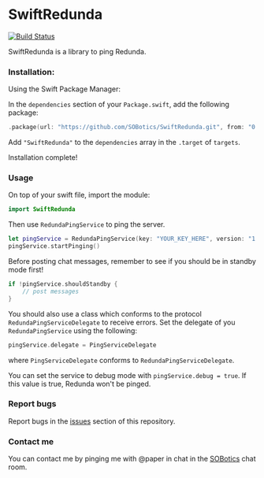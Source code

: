 # SwiftRedunda

[![Build Status](https://travis-ci.org/SOBotics/SwiftRedunda.svg?branch=master)](https://travis-ci.org/SOBotics/SwiftRedunda)

SwiftRedunda is a library to ping Redunda.

### Installation:

Using the Swift Package Manager:

In the `dependencies` section of your `Package.swift`, add the following package:

```swift
.package(url: "https://github.com/SOBotics/SwiftRedunda.git", from: "0.1.0")
```

Add `"SwiftRedunda"` to the `dependencies` array in the `.target` of `targets`.

Installation complete!

### Usage

On top of your swift file, import the module:

```swift
import SwiftRedunda
```

Then use `RedundaPingService` to ping the server.

```swift
let pingService = RedundaPingService(key: "YOUR_KEY_HERE", version: "1.0") // remember to generate a key at redunda.sobotics.org first!
pingService.startPinging()
```

Before posting chat messages, remember to see if you should be in standby mode first!

```swift
if !pingService.shouldStandby {
    // post messages
}
```

You should also use a class which conforms to the protocol `RedundaPingServiceDelegate` to receive errors. Set the delegate of you `RedundaPingService` using the following:

```swift
pingService.delegate = PingServiceDelegate
```

where `PingServiceDelegate` conforms to `RedundaPingServiceDelegate`.

You can set the service to debug mode with `pingService.debug = true`. If this value is true, Redunda won't be pinged.

### Report bugs

Report bugs in the [issues](https://github.com/SOBotics/SwiftRedunda/issues) section of this repository.

### Contact me

You can contact me by pinging me with @paper in chat in the [SOBotics](https://chat.stackoverflow.com/rooms/111347/sobotics) chat room.
